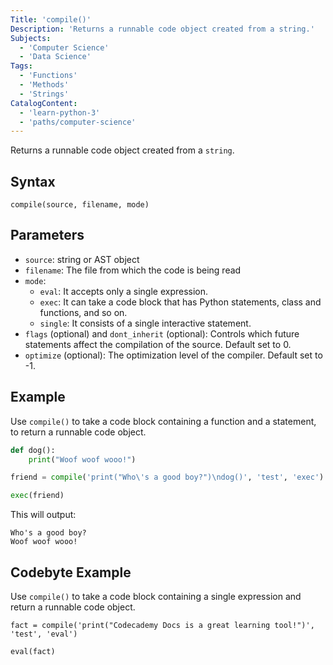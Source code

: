 ```yaml
---
Title: 'compile()'
Description: 'Returns a runnable code object created from a string.'
Subjects:
  - 'Computer Science'
  - 'Data Science'
Tags:
  - 'Functions'
  - 'Methods'
  - 'Strings'
CatalogContent:
  - 'learn-python-3'
  - 'paths/computer-science'
---
```


Returns a runnable code object created from a `string`.

## Syntax

```pseudo
compile(source, filename, mode)
```

## Parameters

- `source`: string or AST object
- `filename`: The file from which the code is being read
- `mode`:
  - `eval`: It accepts only a single expression.
  - `exec`: It can take a code block that has Python statements, class and functions, and so on.
  - `single`: It consists of a single interactive statement.
- `flags` (optional) and `dont_inherit` (optional): Controls which future statements affect the compilation of the source. Default set to 0.
- `optimize` (optional): The optimization level of the compiler. Default set to -1.

## Example

Use `compile()` to take a code block containing a function and a statement, to return a runnable code object.

```py
def dog():
    print("Woof woof wooo!")

friend = compile('print("Who\'s a good boy?")\ndog()', 'test', 'exec')

exec(friend)
```

This will output:

```shell
Who's a good boy?
Woof woof wooo!
```

## Codebyte Example

Use `compile()` to take a code block containing a single expression and return a runnable code object.

```codebyte/python
fact = compile('print("Codecademy Docs is a great learning tool!")', 'test', 'eval')

eval(fact)
```
